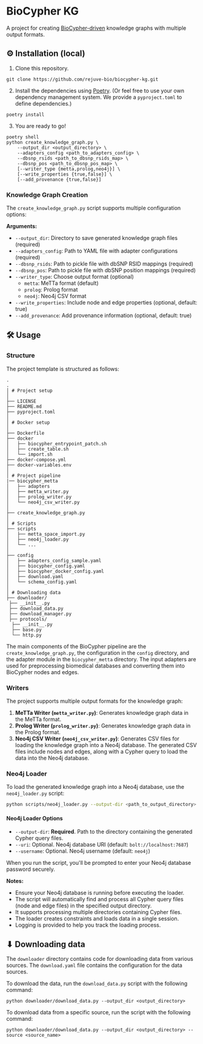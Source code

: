 # BioCypher KG

A project for creating [BioCypher-driven](https://github.com/biocypher/biocypher) knowledge graphs with multiple output formats.

## ⚙️ Installation (local)

1. Clone this repository.
```{bash}
git clone https://github.com/rejuve-bio/biocypher-kg.git
```

2. Install the dependencies using [Poetry](https://python-poetry.org/). (Or feel
 free to use your own dependency management system. We provide a `pyproject.toml`
 to define dependencies.)
```{bash}
poetry install
```

3. You are ready to go!
```{bash}
poetry shell
python create_knowledge_graph.py \
    --output_dir <output_directory> \
    --adapters_config <path_to_adapters_config> \
    --dbsnp_rsids <path_to_dbsnp_rsids_map> \
    --dbsnp_pos <path_to_dbsnp_pos_map> \
    [--writer_type {metta,prolog,neo4j}] \
    [--write_properties {true,false}] \
    [--add_provenance {true,false}]
```

### Knowledge Graph Creation
The `create_knowledge_graph.py` script supports multiple configuration options:

**Arguments:**
- `--output_dir`: Directory to save generated knowledge graph files (required)
- `--adapters_config`: Path to YAML file with adapter configurations (required)
- `--dbsnp_rsids`: Path to pickle file with dbSNP RSID mappings (required)
- `--dbsnp_pos`: Path to pickle file with dbSNP position mappings (required)
- `--writer_type`: Choose output format (optional)
  - `metta`: MeTTa format (default)
  - `prolog`: Prolog format
  - `neo4j`: Neo4j CSV format
- `--write_properties`: Include node and edge properties (optional, default: true)
- `--add_provenance`: Add provenance information (optional, default: true)

## 🛠 Usage

### Structure
The project template is structured as follows:
```
.
.
│ # Project setup
│
├── LICENSE
├── README.md
├── pyproject.toml
│
│ # Docker setup
│
├── Dockerfile
├── docker
│   ├── biocypher_entrypoint_patch.sh
│   ├── create_table.sh
│   └── import.sh
├── docker-compose.yml
├── docker-variables.env
│
│ # Project pipeline
|── biocypher_metta
│   ├── adapters
│   ├── metta_writer.py
│   ├── prolog_writer.py
│   └── neo4j_csv_writer.py
│
├── create_knowledge_graph.py
│ 
│ # Scripts
├── scripts
│   ├── metta_space_import.py
│   ├── neo4j_loader.py
│   └── ...
│
├── config
│   ├── adapters_config_sample.yaml
│   ├── biocypher_config.yaml
│   ├── biocypher_docker_config.yaml
│   ├── download.yaml
│   └── schema_config.yaml
│
│ # Downloading data
├── downloader/
 ├── __init__.py
 ├── download_data.py
 ├── download_manager.py
 ├── protocols/
  ├── __init__.py
  ├── base.py
  └── http.py
```

The main components of the BioCypher pipeline are the
`create_knowledge_graph.py`, the configuration in the `config` directory, and
the adapter module in the `biocypher_metta` directory. The input adapters are used for preprocessing biomedical
databases and converting them into BioCypher nodes and edges. 

### Writers
The project supports multiple output formats for the knowledge graph:

1. **MeTTa Writer (`metta_writer.py`)**: Generates knowledge graph data in the MeTTa format.
2. **Prolog Writer (`prolog_writer.py`)**: Generates knowledge graph data in the Prolog format.
3. **Neo4j CSV Writer (`neo4j_csv_writer.py`)**: Generates CSV files for loading the knowledge graph into a Neo4j database. The generated CSV files include nodes and edges, along with a Cypher query to load the data into the Neo4j database.

### Neo4j Loader
To load the generated knowledge graph into a Neo4j database, use the `neo4j_loader.py` script:

```bash
python scripts/neo4j_loader.py --output-dir <path_to_output_directory>
```

#### Neo4j Loader Options
- `--output-dir`: **Required**. Path to the directory containing the generated Cypher query files.
- `--uri`: Optional. Neo4j database URI (default: `bolt://localhost:7687`)
- `--username`: Optional. Neo4j username (default: `neo4j`)

When you run the script, you'll be prompted to enter your Neo4j database password securely.

**Notes:**
- Ensure your Neo4j database is running before executing the loader.
- The script will automatically find and process all Cypher query files (node and edge files) in the specified output directory.
- It supports processing multiple directories containing Cypher files.
- The loader creates constraints and loads data in a single session.
- Logging is provided to help you track the loading process.

## ⬇ Downloading data
The `downloader` directory contains code for downloading data from various sources.
The `download.yaml` file contains the configuration for the data sources.

To download the data, run the `download_data.py` script with the following command:
```{bash}
python downloader/download_data.py --output_dir <output_directory>
```

To download data from a specific source, run the script with the following command:
```{bash}
python downloader/download_data.py --output_dir <output_directory> --source <source_name>
```
